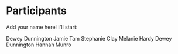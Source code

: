 
# Participants

Add your name here! I'll start:

Dewey Dunnington
Jamie Tam
Stephanie Clay
Melanie Hardy
Dewey Dunnington
Hannah Munro

